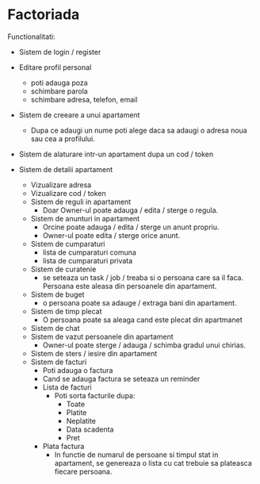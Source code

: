 # Factoriada

Functionalitati:
  - Sistem de login / register
  - Editare profil personal
      - poti adauga poza
      - schimbare parola
      - schimbare adresa, telefon, email
  - Sistem de creeare a unui apartament
      - Dupa ce adaugi un nume poti alege daca sa adaugi o adresa noua sau cea a profilului.
  - Sistem de alaturare intr-un apartament dupa un cod / token
  
  - Sistem de detalii apartament
      - Vizualizare adresa
      - Vizualizare cod / token
      - Sistem de reguli in apartament
          - Doar Owner-ul poate adauga / edita / sterge o regula.
      - Sistem de anunturi in apartament
          - Orcine poate adauga / edita / sterge un anunt propriu.
          - Owner-ul poate edita / sterge orice anunt.
      - Sistem de cumparaturi
          - lista de cumparaturi comuna
          - lista de cumparaturi privata
      - Sistem de curatenie
          - se seteaza un task / job / treaba si o persoana care sa il faca. Persoana este aleasa din persoanele din apartament.
      - Sistem de buget
          - o persoana poate sa adauge / extraga bani din apartament.
      - Sistem de timp plecat
          - O persoana poate sa aleaga cand este plecat din apartmanet
      - Sistem de chat
      - Sistem de vazut persoanele din apartament
          - Owner-ul poate sterge / adauga / schimba gradul unui chirias.
      - Sistem de sters / iesire din apartament
      - Sistem de facturi
          - Poti adauga o factura
          - Cand se adauga factura se seteaza un reminder
          - Lista de facturi
              - Poti sorta facturile dupa:
                  - Toate
                  - Platite 
                  - Neplatite
                  - Data scadenta
                  - Pret
          - Plata factura
              - In functie de numarul de persoane si timpul stat in apartament, se genereaza o lista cu cat trebuie sa plateasca fiecare persoana.
